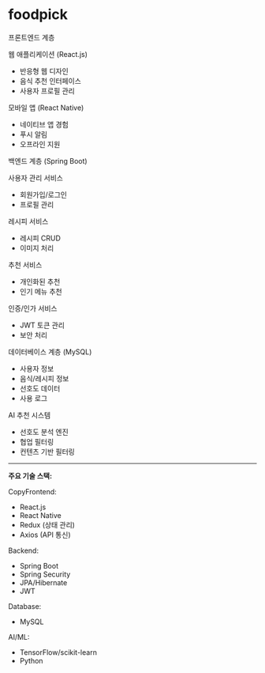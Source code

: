 # foodpick

프론트엔드 계층

웹 애플리케이션 (React.js)
- 반응형 웹 디자인
- 음식 추천 인터페이스
- 사용자 프로필 관리

모바일 앱 (React Native)
- 네이티브 앱 경험
- 푸시 알림
- 오프라인 지원



백엔드 계층 (Spring Boot)

사용자 관리 서비스
- 회원가입/로그인
- 프로필 관리

레시피 서비스
- 레시피 CRUD
- 이미지 처리

추천 서비스
- 개인화된 추천
- 인기 메뉴 추천

인증/인가 서비스
- JWT 토큰 관리
- 보안 처리



데이터베이스 계층 (MySQL)
- 사용자 정보
- 음식/레시피 정보
- 선호도 데이터
- 사용 로그

AI 추천 시스템
- 선호도 분석 엔진
- 협업 필터링
- 컨텐츠 기반 필터링

---
**주요 기술 스택:**

CopyFrontend:
- React.js
- React Native
- Redux (상태 관리)
- Axios (API 통신)

Backend:
- Spring Boot
- Spring Security
- JPA/Hibernate
- JWT

Database:
- MySQL

AI/ML:
- TensorFlow/scikit-learn
- Python
